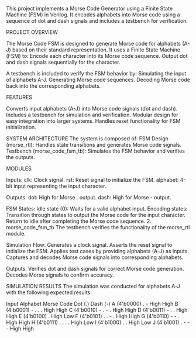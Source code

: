 This project implements a Morse Code Generator using a Finite State Machine (FSM) in Verilog. It encodes alphabets into Morse code using a sequence of dot and dash signals and includes a testbench for verification.

PROJECT OVERVIEW

The Morse Code FSM is designed to generate Morse code for alphabets (A-J) based on their standard representation.
It uses a Finite State Machine (FSM) to:
Encode each character into its Morse code sequence.
Output dot and dash signals sequentially for the character.

A testbench is included to verify the FSM behavior by:
Simulating the input of alphabets A-J.
Generating Morse code sequences.
Decoding Morse code back into the corresponding alphabets.

FEATURES

Converts input alphabets (A-J) into Morse code signals (dot and dash).
Includes a testbench for simulation and verification.
Modular design for easy integration into larger systems.
Handles reset functionality for FSM initialization.

SYSTEM ARCHITECTURE
The system is composed of:
FSM Design (morse_rtl): Handles state transitions and generates Morse code signals.
Testbench (morse_code_fsm_tb): Simulates the FSM behavior and verifies the outputs.

MODULES

Inputs:
clk: Clock signal.
rst: Reset signal to initialize the FSM.
alphabet: 4-bit input representing the input character.

Outputs:
dot: High for Morse . output.
dash: High for Morse - output.

FSM States:
Idle state (0): Waits for a valid alphabet input.
Encoding states: Transition through states to output the Morse code for the input character.
Return to idle after completing the Morse code sequence.
2. morse_code_fsm_tb
The testbench verifies the functionality of the morse_rtl module.

Simulation Flow:
Generates a clock signal.
Asserts the reset signal to initialize the FSM.
Applies test cases by providing alphabets (A-J) as inputs.
Captures and decodes Morse code signals into corresponding alphabets.

Outputs:
Verifies dot and dash signals for correct Morse code generation.
Decodes Morse signals to confirm accuracy.

SIMULATION RESULTS
The simulation was conducted for alphabets A-J with the following expected results:

Input Alphabet	Morse Code	Dot (.)	Dash (-)
A (4'b0000)	. -	High	High
B (4'b0001)	- . . .	High	High
C (4'b0010)	- . - .	High	High
D (4'b0011)	- . .	High	High
E (4'b0100)	.	High	Low
F (4'b0101)	. . - .	High	High
G (4'b0110)	- - .	High	High
H (4'b0111)	. . . .	High	Low
I (4'b1000)	. .	High	Low
J (4'b1001)	. - - -	High	High

